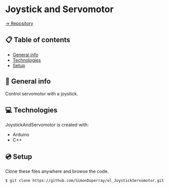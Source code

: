 # Joystick and Servomotor

[-> Repository](https://github.com/SimonDuperray/el_JoystickServomotor)

## :clipboard: Table of contents
* [General info](#general-info)
* [Technologies](#technologies)
* [Setup](#setup)

## :page_facing_up: General info
Control servomotor with a joystick.
	
## :computer: Technologies
JoystickAndServomotor is created with:
* Arduino
* C++
	
## :cd: Setup
Clone these files anywhere and browse the code.
```batch
$ git clone https://github.com/SimonDuperray/el_JoystickServomotor.git
```
